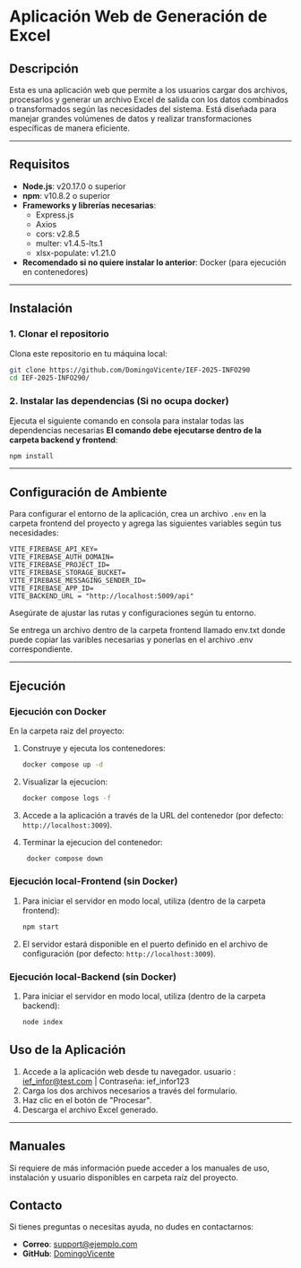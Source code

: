 # Aplicación Web de Generación de Excel

## Descripción

Esta es una aplicación web que permite a los usuarios cargar dos archivos, procesarlos y generar un archivo Excel de salida con los datos combinados o transformados según las necesidades del sistema. Está diseñada para manejar grandes volúmenes de datos y realizar transformaciones específicas de manera eficiente.

---

## Requisitos

- **Node.js**: v20.17.0 o superior  
- **npm**: v10.8.2 o superior  
- **Frameworks y librerías necesarias**:
  - Express.js
  - Axios
  - cors: v2.8.5
  - multer: v1.4.5-lts.1
  - xlsx-populate: v1.21.0
- **Recomendado si no quiere instalar lo anterior**: Docker (para ejecución en contenedores)
---

## Instalación

### 1. Clonar el repositorio
Clona este repositorio en tu máquina local:
```bash
git clone https://github.com/DomingoVicente/IEF-2025-INFO290
cd IEF-2025-INFO290/
```

### 2. Instalar las dependencias (Si no ocupa docker)
Ejecuta el siguiente comando en consola para instalar todas las dependencias necesarias **El comando debe ejecutarse dentro de la carpeta backend y frontend**:

```bash
npm install
```
---

## Configuración de Ambiente

Para configurar el entorno de la aplicación, crea un archivo `.env` en la carpeta frontend del proyecto y agrega las siguientes variables según tus necesidades:

```env
VITE_FIREBASE_API_KEY=
VITE_FIREBASE_AUTH_DOMAIN=
VITE_FIREBASE_PROJECT_ID=
VITE_FIREBASE_STORAGE_BUCKET=
VITE_FIREBASE_MESSAGING_SENDER_ID=
VITE_FIREBASE_APP_ID=
VITE_BACKEND_URL = "http://localhost:5009/api"

```

Asegúrate de ajustar las rutas y configuraciones según tu entorno.

Se entrega un archivo dentro de la carpeta frontend llamado env.txt donde puede copiar las varibles necesarias y ponerlas en el archivo .env correspondiente.

---

## Ejecución

### Ejecución con Docker 

En la carpeta raiz del proyecto: 

1. Construye y ejecuta los contenedores:
   ```bash
   docker compose up -d
   ```
2. Visualizar la ejecucion:
   ```bash
   docker compose logs -f
   ```

5. Accede a la aplicación a través de la URL del contenedor (por defecto: `http://localhost:3009`).

4. Terminar la ejecucion del contenedor:
   ```bash
    docker compose down
   ```

 ### Ejecución local-Frontend (sin Docker)
1. Para iniciar el servidor en modo local, utiliza (dentro de la carpeta frontend):
   ```bash
   npm start
   ```
2. El servidor estará disponible en el puerto definido en el archivo de configuración (por defecto: `http://localhost:3009`).

### Ejecución local-Backend (sin Docker)
1. Para iniciar el servidor en modo local, utiliza (dentro de la carpeta backend):
   ```bash
   node index
   ```

## Uso de la Aplicación

1. Accede a la aplicación web desde tu navegador. 
   usuario : ief_infor@test.com  |  Contraseña: ief_infor123
2. Carga los dos archivos necesarios a través del formulario.
3. Haz clic en el botón de "Procesar".
4. Descarga el archivo Excel generado.

---

## Manuales
Si requiere de más información puede acceder a los manuales de uso, instalación y usuario disponibles en carpeta raíz del proyecto.

## Contacto

Si tienes preguntas o necesitas ayuda, no dudes en contactarnos:
- **Correo**: support@ejemplo.com
- **GitHub**: [DomingoVicente](https://github.com/DomingoVicente)
